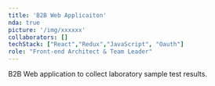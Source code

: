 ```yaml
---
title: 'B2B Web Applicaiton'
nda: true
picture: '/img/xxxxxx'
collaborators: []
techStack: ["React","Redux","JavaScript", "Oauth"]
role: "Front-end Architect & Team Leader"
---
```

B2B Web application to collect laboratory sample test results.
